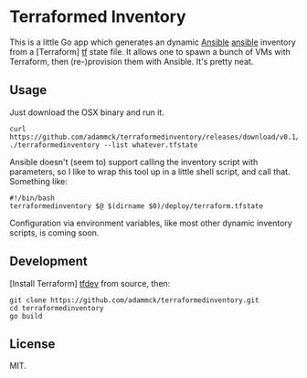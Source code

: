 # Terraformed Inventory

This is a little Go app which generates an dynamic [Ansible] [ansible] inventory
from a [Terraform] [tf] state file. It allows one to spawn a bunch of VMs with
Terraform, then (re-)provision them with Ansible. It's pretty neat.


## Usage

Just download the OSX binary and run it.

    curl https://github.com/adammck/terraformedinventory/releases/download/v0.1/terraformedinventory
    ./terraformedinventory --list whatever.tfstate

Ansible doesn't (seem to) support calling the inventory script with parameters,
so I like to wrap this tool up in a little shell script, and call that.
Something like:

	#!/bin/bash
	terraformedinventory $@ $(dirname $0)/deploy/terraform.tfstate

Configuration via environment variables, like most other dynamic inventory
scripts, is coming soon.


## Development

[Install Terraform] [tfdev] from source, then:

	git clone https://github.com/adammck/terraformedinventory.git
	cd terraformedinventory
	go build


## License

MIT.




[ansible]: http://www.ansible.com
[tf]:      http://www.terraform.io
[tfdev]:   https://github.com/hashicorp/terraform#developing-terraform
